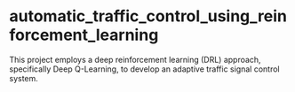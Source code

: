 # automatic_traffic_control_using_reinforcement_learning
This project employs a deep reinforcement learning (DRL) approach, specifically Deep Q-Learning, to develop an adaptive traffic signal control system.
